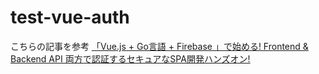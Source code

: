 # test-vue-auth

こちらの記事を参考
[「Vue.js + Go言語 + Firebase 」で始める! Frontend & Backend API 両方で認証するセキュアなSPA開発ハンズオン!](https://qiita.com/po3rin/items/d3e016d01162e9d9de80)

